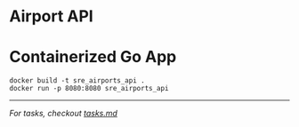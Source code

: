 # Airport API
# Containerized Go App
```shell
docker build -t sre_airports_api .
docker run -p 8080:8080 sre_airports_api
```


<!-- My thought process and decisions goes here -->

---
_For tasks, checkout [tasks.md](tasks.md)_
